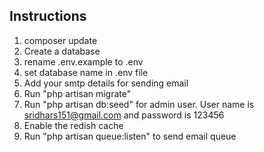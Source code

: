 ## Instructions

1. composer update
2. Create a database
3. rename .env.example to .env
4. set database name in .env file
5. Add your smtp details for sending email
6. Run "php artisan migrate"
7. Run "php artisan db:seed" for admin user. User name is sridhars151@gmail.com and password is 123456
8. Enable the redish cache
9. Run "php artisan queue:listen" to send email queue
